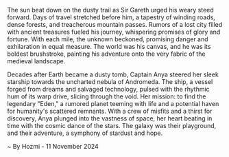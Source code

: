 
The sun beat down on the dusty trail as Sir Gareth urged his weary steed forward. Days of travel stretched before him, a tapestry of winding roads, dense forests, and treacherous mountain passes. Rumors of a lost city filled with ancient treasures fueled his journey, whispering promises of glory and fortune. With each mile, the unknown beckoned, promising danger and exhilaration in equal measure. The world was his canvas, and he was its boldest brushstroke, painting his adventure onto the very fabric of the medieval landscape.

Decades after Earth became a dusty tomb, Captain Anya steered her sleek starship towards the uncharted nebula of Andromeda. The ship, a vessel forged from dreams and salvaged technology, pulsed with the rhythmic hum of its warp drive, slicing through the void. Her mission: to find the legendary "Eden," a rumored planet teeming with life and a potential haven for humanity's scattered remnants. With a crew of misfits and a thirst for discovery, Anya plunged into the vastness of space, her heart beating in time with the cosmic dance of the stars. The galaxy was their playground, and their adventure, a symphony of stardust and hope. 

~ By Hozmi - 11 November 2024

